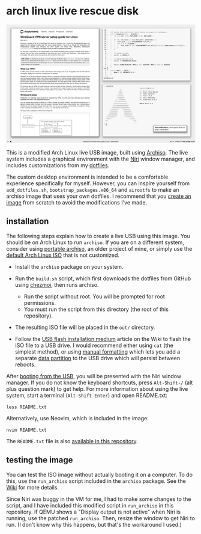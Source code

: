 # arch linux live rescue disk

![preview](https://raw.githubusercontent.com/dogeystamp/dots/main/preview.jpg)

This is a modified Arch Linux live USB image, built using [Archiso](https://wiki.archlinux.org/title/Archiso).
The live system includes a graphical environment with the [Niri](https://github.com/YaLTeR/niri) window manager, and includes customizations from my [dotfiles](https://github.com/dogeystamp/dots).

The custom desktop environment is intended to be a comfortable experience specifically for myself.
However, you can inspire yourself from `add_dotfiles.sh`, `bootstrap_packages.x86_64` and `airootfs` to
make an archiso image that uses your own dotfiles.
I recommend that you [create an image](https://wiki.archlinux.org/title/Archiso#Prepare_a_custom_profile)
from scratch to avoid the modifications I've made.

## installation

The following steps explain how to create a live USB using this image.
You should be on Arch Linux to run `archiso`.
If you are on a different system, consider using [portable archiso](https://github.com/dogeystamp/archiso-portable),
an older project of mine,
or simply use the [default Arch Linux ISO](https://archlinux.org/download/) that is not customized.

+ Install the `archiso` package on your system.

+ Run the `build.sh` script,
    which first downloads the dotfiles from GitHub using [chezmoi](https://www.chezmoi.io/),
    then runs archiso.

    - Run the script without root. You will be prompted for root permissions.
    - You must run the script from this directory (the root of this repository).

+ The resulting ISO file will be placed in the `out/` directory.

+ Follow the [USB flash installation medium](https://wiki.archlinux.org/title/USB_flash_installation_medium)
    article on the Wiki to flash the ISO file to a USB drive.
    I would recommend either using `cat` (the simplest method),
    or using [manual formatting](https://wiki.archlinux.org/title/USB_flash_installation_medium#BIOS_and_UEFI)
    which lets you add a separate [data partition](https://wiki.archlinux.org/title/USB_flash_installation_medium#Add_an_additional_data_partition_to_the_drive) to the USB drive which will persist between reboots.

After [booting from the USB](https://wiki.archlinux.org/title/Installation_guide#Boot_the_live_environment),
you will be presented with the Niri window manager.
If you do not know the keyboard shortcuts,
press `Alt-Shift-/` (alt plus question mark) to get help.
For more information about using the live system,
start a terminal (`Alt-Shift-Enter`) and open README.txt:

    less README.txt

Alternatively, use Neovim, which is included in the image:

    nvim README.txt

The `README.txt` file is also [available in this repository](airootfs/home/julius/README.txt).

## testing the image

You can test the ISO image without actually booting it on a computer.
To do this, use the `run_archiso` script included in the `archiso` package.
See the [Wiki](https://wiki.archlinux.org/title/Archiso#Test_the_ISO_in_QEMU)
for more details.

Since Niri was buggy in the VM for me, I had to make some changes to the script,
and I have included this modified script in `run_archiso` in this repository.
If QEMU shows a "Display output is not active" when Niri is running,
use the patched `run_archiso`.
Then, resize the window to get Niri to run.
(I don't know why this happens, but that's the workaround I used.)
